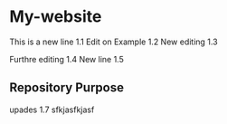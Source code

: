# My-website



This is a new line 1.1
Edit on Example 1.2
New editing 1.3

Furthre editing 1.4
New line 1.5

## Repository Purpose

upades 1.7
sfkjasfkjasf